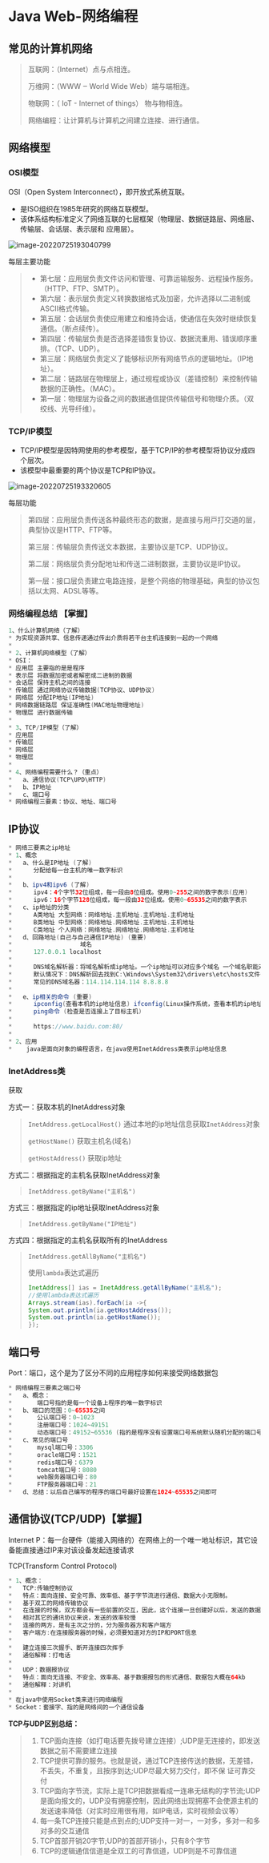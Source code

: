 # Java Web-网络编程

## 常见的计算机网络

> 互联网：（Internet）点与点相连。
>
> 万维⽹：（WWW ‒ World Wide Web）端与端相连。
>
> 物联⽹：（ IoT - Internet of things） 物与物相连。
>
> ⽹络编程：让计算机与计算机之间建⽴连接、进⾏通信。

## 网络模型

### OSI模型

OSI（Open System Interconnect），即开放式系统互联。

* 是ISO组织在1985年研究的⽹络互联模型。
* 该体系结构标准定义了⽹络互联的七层框架（物理层、数据链路层、⽹络层、传输层、会话层、表⽰层和 应⽤层）。

![image-20220725193040799](img/image-20220725193040799.png)

每层主要功能

> * 第七层：应⽤层负责⽂件访问和管理、可靠运输服务、远程操作服务。（HTTP、FTP、SMTP）。 
> * 第六层：表⽰层负责定义转换数据格式及加密，允许选择以⼆进制或ASCII格式传输。 
> * 第五层：会话层负责使应⽤建⽴和维持会话，使通信在失效时继续恢复通信。（断点续传）。
> * 第四层：传输层负责是否选择差错恢复协议、数据流重⽤、错误顺序重排。（TCP、UDP）。
> * 第三层：⽹络层负责定义了能够标识所有⽹络节点的逻辑地址。（IP地址）。
> * 第⼆层：链路层在物理层上，通过规程或协议（差错控制）来控制传输数据的正确性。（MAC）。
> * 第⼀层：物理层为设备之间的数据通信提供传输信号和物理介质。（双绞线、光导纤维）。

### TCP/IP模型

* TCP/IP模型是因特⽹使⽤的参考模型，基于TCP/IP的参考模型将协议分成四个层次。 
* 该模型中最重要的两个协议是TCP和IP协议。

![image-20220725193320605](img/image-20220725193320605.png)

每层功能

> 第四层：应⽤层负责传送各种最终形态的数据，是直接与⽤⼾打交道的层，典型协议是HTTP、FTP等。 
>
> 第三层：传输层负责传送⽂本数据，主要协议是TCP、UDP协议。
>
> 第⼆层：⽹络层负责分配地址和传送⼆进制数据，主要协议是IP协议。
>
> 第⼀层：接⼝层负责建⽴电路连接，是整个⽹络的物理基础，典型的协议包括以太⽹、ADSL等等。

### ⽹络编程总结 【掌握】

~~~java
1、什么计算机⽹络（了解）
* 为实现资源共享、信息传递通过传出介质将若⼲台主机连接到⼀起的⼀个⽹络
*
* 2、计算机⽹络模型（了解）
* OSI：
* 应⽤层 主要指的是是程序
* 表⽰层 将数据加密或者解密成⼆进制的数据
* 会话层 保持主机之间的连接
* 传输层 通过⽹络协议传输数据(TCP协议、UDP协议)
* ⽹络层 分配IP地址(IP地址)
* ⽹络数据链路层 保证准确性(MAC地址物理地址)
* 物理层 进⾏数据传输
*
* 3、TCP/IP模型（了解）
* 应⽤层
* 传输层
* ⽹络层
* 物理层
*
* 4、⽹络编程需要什么？（重点）
* 	a、通信协议(TCP\UPD\HTTP)
*	b、IP地址
* 	c、端⼝号
* ⽹络编程三要素：协议、地址、端⼝号
~~~

## IP协议

~~~java
* ⽹络三要素之ip地址
* 1、概念
* 	a、什么是IP地址 (了解)
* 	   分配给每⼀台主机的唯⼀数字标识
*
* 	b、ipv4和ipv6 (了解)
* 	   ipv4：4个字节32位组成，每⼀段由8位组成。使⽤0~255之间的数字表⽰(应⽤)
* 	   ipv6：16个字节128位组成，每⼀段由32位组成。使⽤0~65535之间的数字表⽰
* 	c、ip地址的分类
*      A类地址 ⼤型⽹络：⽹络地址.主机地址.主机地址.主机地址
* 	   B类地址 中型⽹络：⽹络地址.⽹络地址.主机地址.主机地址
* 	   C类地址 个⼈⽹络：⽹络地址.⽹络地址.⽹络地址.主机地址
* 	d、回路地址(⾃⼰与⾃⼰通信IP地址) (重要)
* 					域名
* 	   127.0.0.1 localhost
*
* 	   DNS域名解析器：将域名解析成ip地址。⼀个ip地址可以对应多个域名 ⼀个域名职能对应⼀个ip地址
* 	   默认情况下：DNS解析回去找到C:\Windows\System32\drivers\etc\hosts⽂件去查找对应的域名解析，如果找不到会去DNS服务器中取查找
* 	   常⻅的DNS域名器：114.114.114.114 8.8.8.8
*
* 	e、ip相关的命令 (重要)
* 	   ipconfig(查看本机的ip地址信息) ifconfig(Linux操作系统，查看本机的ip地址信息)
* 	   ping命令 (检查是否连接上了⽬标主机)
*
* 	   https://www.baidu.com:80/
*
* 2、应⽤
* 	 java是⾯向对象的编程语⾔，在java使⽤InetAddress类表⽰ip地址信息
~~~

### InetAddress类

获取

⽅式⼀：获取本机的InetAddress对象

> `InetAddress.getLocalHost()`    通过本地的ip地址信息获取`InetAddress`对象 
>
> `getHostName()`   获取主机名(域名)
>
> `getHostAddress()`   获取ip地址

⽅式⼆：根据指定的主机名获取InetAddress对象

> `InetAddress.getByName("主机名")`

⽅式三：根据指定的ip地址获取InetAddress对象

> `InetAddress.getByName("IP地址")`

⽅式四：根据指定的主机名获取所有的InetAddress

> `InetAddress.getAllByName("主机名")`
>
> 使⽤`lambda`表达式遍历
>
> ~~~java
> InetAddress[] ias = InetAddress.getAllByName("主机名");
> //使⽤lambda表达式遍历
> Arrays.stream(ias).forEach(ia ->{
> System.out.println(ia.getHostAddress());
> System.out.println(ia.getHostName());
> });
> ~~~

## 端⼝号

Port：端口，这个是为了区分不同的应用程序如何来接受网络数据包

~~~java
* ⽹络编程三要素之端⼝号
* 	a、概念：
* 		端⼝号指的是每⼀个设备上程序的唯⼀数字标识
* 	b、端⼝的范围：0~65535之间
* 		公认端⼝号：0~1023
* 		注册端⼝号：1024~49151
* 		动态端⼝号：49152~65536 (指的是程序没有设置端⼝号系统默认随机分配的端⼝号)
* 	c、常⻅的端⼝号
* 		mysql端⼝号：3306
* 		oracle端⼝号：1521
* 		redis端⼝号：6379
* 		tomcat端⼝号：8080
* 		web服务器端⼝号：80
* 		FTP服务器端⼝号：21
* 	d、总结：以后⾃⼰编写的程序的端⼝号最好设置在1024~65535之间即可
~~~

## 通信协议(TCP/UDP)【掌握】

Internet P：每一台硬件（能接入网络的）在网络上的一个唯一地址标识，其它设备能直接通过IP来对该设备发起连接请求

TCP(Transform Control Protocol)

~~~java
* 1、概念：
* 	TCP:传输控制协议
* 	特点：⾯向连接、安全可靠、效率低、基于字节流进⾏通信、数据⼤⼩⽆限制。
*   基于双工的网络传输协议
*   在连接的时候，双方都会有一些前置的交互，因此，这个连接一旦创建好以后，发送的数据，在数据帧上是顺序准确的、数据一定是完整的（丢包）
*   相对其它的通讯协议来说，发送的效率较慢
*   连接的两方，是有主次之分的，分为服务器方和客户端方
*   客户端方:在连接服务器的时候，必须要知道对方的IP和PORT信息
*    
* 	建⽴连接三次握⼿、断开连接四次挥⼿
* 	通俗解释：打电话
*
* 	UDP：数据报协议
* 	特点：⾯向⽆连接、不安全、效率⾼、基于数据报包的形式通信、数据包⼤概在64kb
* 	通俗解释：对讲机
*
* 在java中使⽤Socket类来进⾏⽹络编程
* Socket：套接字、指的是⽹络间的⼀个通信设备
~~~

**TCP与UDP区别总结：**

> 1. TCP面向连接（如打电话要先拨号建立连接）;UDP是无连接的，即发送数据之前不需要建立连接
> 2. TCP提供可靠的服务。也就是说，通过TCP连接传送的数据，无差错，不丢失，不重复，且按序到达;UDP尽最大努力交付，即不保   证可靠交付
> 3. TCP面向字节流，实际上是TCP把数据看成一连串无结构的字节流;UDP是面向报文的，UDP没有拥塞控制，因此网络出现拥塞不会使源主机的发送速率降低（对实时应用很有用，如IP电话，实时视频会议等）
> 4. 每一条TCP连接只能是点到点的;UDP支持一对一，一对多，多对一和多对多的交互通信
> 5. TCP首部开销20字节;UDP的首部开销小，只有8个字节
> 6. TCP的逻辑通信信道是全双工的可靠信道，UDP则是不可靠信道
